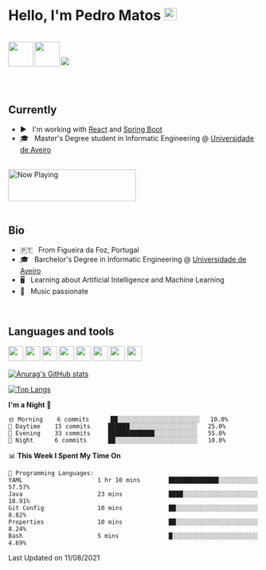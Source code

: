 <h1>Hello, I'm Pedro Matos <img src="https://media.giphy.com/media/hvRJCLFzcasrR4ia7z/giphy.gif" width="25px"></h1>

<br />

<a href="https://www.linkedin.com/in/pedrodlmatos/">
  <img align="left" alt="" width="50px" src="https://img.icons8.com/color/48/000000/linkedin.png" />
</a>

<a href="https://open.spotify.com/user/1174876034">
  <img align="left" alt="" width="50px" src="https://img.icons8.com/fluency/48/000000/spotify.png" />
</a>

<br />

![](https://visitor-badge.glitch.me/badge?page_id=pedrodlmatos.pedrodlmatos)

<br />
<br />

<h2>Currently</h2>

 - ▶️ &nbsp; I'm working with [React](https://reactjs.org/) and [Spring Boot](https://spring.io/projects/spring-boot)
 - 🎓 &nbsp; Master's Degree student in Informatic Engineering @ [Universidade de Aveiro][ua]

<br />
<a href="https://now-playing-henna.vercel.app/now-playing?open">
    <img src="https://now-playing-henna.vercel.app/now-playing" width="256" height="64" alt="Now Playing">
</a>

<br />
<br />

<h2>Bio</h2>

 - 🇵🇹 &nbsp; From Figueira da Foz, Portugal
 - 🎓 &nbsp; Barchelor's Degree in Informatic Engineering @ [Universidade de Aveiro][ua]
 - 🖥️ &nbsp; Learning about Artificial Intelligence and Machine Learning 
 - 🎸 &nbsp; Music passionate

<br />

<h2>Languages and tools</h2>

<code><img height="30" src="https://img.icons8.com/color/96/000000/python.png"/></code>
<code><img height="30" src="https://img.icons8.com/color/48/000000/javascript.png"/></code>
<code><img height="30" src="https://img.icons8.com/color/48/000000/html-5.png"/></code>
<code><img height="30" src="https://img.icons8.com/officel/30/000000/react.png"/></code>
<code><img height="30" src="https://img.icons8.com/color/48/000000/java-coffee-cup-logo.png"/></code>
<code><img height="30" src="https://img.icons8.com/color/48/000000/spring-logo.png"/></code>
<code><img height="30" src="https://img.icons8.com/color/48/000000/postgreesql.png"/></code>
<code><img height="30" src="https://img.icons8.com/color/48/000000/docker.png"/></code>

[![Anurag's GitHub stats](https://github-readme-stats.vercel.app/api?username=pedrodlmatos&count_private=true&show_icons=true)](https://github.com/pedrodlmatos)

[![Top Langs](https://github-readme-stats.vercel.app/api/top-langs/?username=pedrodlmatos&layout=compact&count_private=true&show_icons=true)](https://github.com/pedrodlmatos)


<!--START_SECTION:waka-->
**I'm a Night 🦉** 

```text
🌞 Morning    6 commits      ██░░░░░░░░░░░░░░░░░░░░░░░   10.0% 
🌆 Daytime    15 commits     ██████░░░░░░░░░░░░░░░░░░░   25.0% 
🌃 Evening    33 commits     █████████████░░░░░░░░░░░░   55.0% 
🌙 Night      6 commits      ██░░░░░░░░░░░░░░░░░░░░░░░   10.0%

```


📊 **This Week I Spent My Time On** 

```text
💬 Programming Languages: 
YAML                     1 hr 10 mins        ██████████████░░░░░░░░░░░   57.57% 
Java                     23 mins             ████░░░░░░░░░░░░░░░░░░░░░   18.91% 
Git Config               10 mins             ██░░░░░░░░░░░░░░░░░░░░░░░   8.82% 
Properties               10 mins             ██░░░░░░░░░░░░░░░░░░░░░░░   8.24% 
Bash                     5 mins              █░░░░░░░░░░░░░░░░░░░░░░░░   4.69%

```


 Last Updated on 11/08/2021
<!--END_SECTION:waka-->

[ua]: www.ua.pt